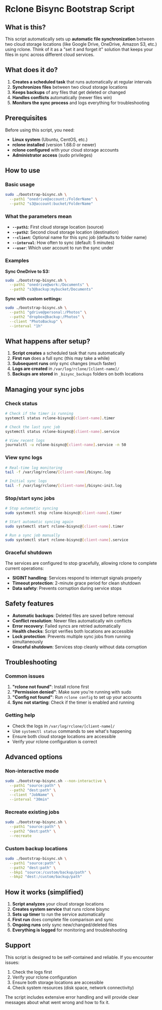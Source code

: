 # Rclone Bisync Bootstrap Script

## What is this?

This script automatically sets up **automatic file synchronization** between two cloud storage locations (like Google Drive, OneDrive, Amazon S3, etc.) using rclone. Think of it as a "set it and forget it" solution that keeps your files in sync across different cloud services.

## What does it do?

1. **Creates a scheduled task** that runs automatically at regular intervals
2. **Synchronizes files** between two cloud storage locations
3. **Keeps backups** of any files that get deleted or changed
4. **Handles conflicts** automatically (newer files win)
5. **Monitors the sync process** and logs everything for troubleshooting

## Prerequisites

Before using this script, you need:

- **Linux system** (Ubuntu, CentOS, etc.)
- **rclone installed** (version 1.68.0 or newer)
- **rclone configured** with your cloud storage accounts
- **Administrator access** (sudo privileges)

## How to use

### Basic usage

```bash
sudo ./bootstrap-bisync.sh \
  --path1 "onedrive@account:/FolderName" \
  --path2 "s3@account:bucket/FolderName"
```

### What the parameters mean

- **`--path1`**: First cloud storage location (source)
- **`--path2`**: Second cloud storage location (destination)
- **`--client`**: Optional name for this sync job (defaults to folder name)
- **`--interval`**: How often to sync (default: 5 minutes)
- **`--user`**: Which user account to run the sync under

### Examples

**Sync OneDrive to S3:**
```bash
sudo ./bootstrap-bisync.sh \
  --path1 "onedrive@work:/Documents" \
  --path2 "s3@backup:mybucket/Documents"
```

**Sync with custom settings:**
```bash
sudo ./bootstrap-bisync.sh \
  --path1 "gdrive@personal:/Photos" \
  --path2 "dropbox@backup:/Photos" \
  --client "PhotoBackup" \
  --interval "1h"
```

## What happens after setup?

1. **Script creates** a scheduled task that runs automatically
2. **First run** does a full sync (this may take a while)
3. **Subsequent runs** only sync changes (much faster)
4. **Logs are created** in `/var/log/rclone/[client-name]/`
5. **Backups are stored** in `_bisync_backups` folders on both locations

## Managing your sync jobs

### Check status
```bash
# Check if the timer is running
systemctl status rclone-bisync@[client-name].timer

# Check the last sync job
systemctl status rclone-bisync@[client-name].service

# View recent logs
journalctl -u rclone-bisync@[client-name].service -n 50
```

### View sync logs
```bash
# Real-time log monitoring
tail -f /var/log/rclone/[client-name]/bisync.log

# Initial sync logs
tail -f /var/log/rclone/[client-name]/bisync-init.log
```

### Stop/start sync jobs
```bash
# Stop automatic syncing
sudo systemctl stop rclone-bisync@[client-name].timer

# Start automatic syncing again
sudo systemctl start rclone-bisync@[client-name].timer

# Run a sync job manually
sudo systemctl start rclone-bisync@[client-name].service
```

### Graceful shutdown
The services are configured to stop gracefully, allowing rclone to complete current operations:
- **SIGINT handling**: Services respond to interrupt signals properly
- **Timeout protection**: 2-minute grace period for clean shutdown
- **Data safety**: Prevents corruption during service stops

## Safety features

- **Automatic backups**: Deleted files are saved before removal
- **Conflict resolution**: Newer files automatically win conflicts
- **Error recovery**: Failed syncs are retried automatically
- **Health checks**: Script verifies both locations are accessible
- **Lock protection**: Prevents multiple sync jobs from running simultaneously
- **Graceful shutdown**: Services stop cleanly without data corruption

## Troubleshooting

### Common issues

1. **"rclone not found"**: Install rclone first
2. **"Permission denied"**: Make sure you're running with sudo
3. **"Config not found"**: Run `rclone config` to set up your accounts
4. **Sync not starting**: Check if the timer is enabled and running

### Getting help

- Check the logs in `/var/log/rclone/[client-name]/`
- Use `systemctl status` commands to see what's happening
- Ensure both cloud storage locations are accessible
- Verify your rclone configuration is correct

## Advanced options

### Non-interactive mode
```bash
sudo ./bootstrap-bisync.sh --non-interactive \
  --path1 "source:path" \
  --path2 "dest:path" \
  --client "JobName" \
  --interval "30min"
```

### Recreate existing jobs
```bash
sudo ./bootstrap-bisync.sh \
  --path1 "source:path" \
  --path2 "dest:path" \
  --recreate
```

### Custom backup locations
```bash
sudo ./bootstrap-bisync.sh \
  --path1 "source:path" \
  --path2 "dest:path" \
  --bkp1 "source:/custom/backup/path" \
  --bkp2 "dest:/custom/backup/path"
```

## How it works (simplified)

1. **Script analyzes** your cloud storage locations
2. **Creates system service** that runs rclone bisync
3. **Sets up timer** to run the service automatically
4. **First run** does complete file comparison and sync
5. **Ongoing runs** only sync new/changed/deleted files
6. **Everything is logged** for monitoring and troubleshooting

## Support

This script is designed to be self-contained and reliable. If you encounter issues:

1. Check the logs first
2. Verify your rclone configuration
3. Ensure both storage locations are accessible
4. Check system resources (disk space, network connectivity)

The script includes extensive error handling and will provide clear messages about what went wrong and how to fix it.
